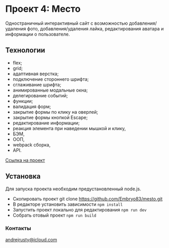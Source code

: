 # Проект 4: Место
Одностраничный интерактивный сайт с возможностью добавления/удаления фото, добавления/удаления лайка, редактирования аватара и информации о пользователе.

## Технологии
* flex;
* grid;
* адаптивная верстка;
* подключение стороннего шрифта;
* сглаживание шрифта;
* анимированные модальные окна;
* делегирование событий;
* функции;
* валидация форм;
* закрытие формы по клику на оверлей;
* закрытие формы кнопкой Escape;
* редактирование информации;
* реакция элемента при наведении мышкой и клику,
* БЭМ,
* ООП,
* webpack сборка,
* API.


 [Ссылка на проект](https://embryo83.github.io/mesto/)
 
 ## Установка
 Для запуска проекта необходим предустановленный node.js.
 * Скопировать проект git clone https://github.com/Embryo83/mesto.git
 * В редакторе установить зависимости `npm install`
 * Запустить проект локально для редактирования `npm run dev`
 * Собрать отовый проект `npm run build`
 
 ### Контакты
 andrejrusty@icloud.com


